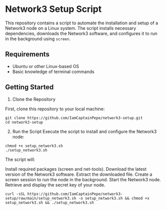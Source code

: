 # Network3 Setup Script

This repository contains a script to automate the installation and setup of a Network3 node on a Linux system. The script installs necessary dependencies, downloads the Network3 software, and configures it to run in the background using `screen`.

## Requirements

- Ubuntu or other Linux-based OS
- Basic knowledge of terminal commands

## Getting Started

1. Clone the Repository

First, clone this repository to your local machine:

```
git clone https://github.com/IamCaptainPepe/network3-setup.git
cd network3-setup
```

2. Run the Script
Execute the script to install and configure the Network3 node:

```
chmod +x setup_network3.sh
./setup_network3.sh
```
The script will:

Install required packages (screen and net-tools).
Download the latest version of the Network3 software.
Extract the downloaded file.
Create a screen session to run the node in the background.
Start the Network3 node.
Retrieve and display the secret key of your node.


```
curl -sSL https://github.com/IamCaptainPepe/network3-setup/raw/main/setup_network3.sh -o setup_network3.sh && chmod +x setup_network3.sh && ./setup_network3.sh

```
